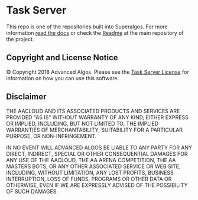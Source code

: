 # Task Server

This repo is one of the repositories built into Superalgos. For more information [read the docs](https://docs.superalgos.org/) or check the [Readme](https://github.com/Superalgos/Superalgos/) at the main repository of the project.   

## Copyright and License Notice

© Copyright 2018 Advanced Algos. Please see the [Task Server License](/LICENSE) for information on how you can use this software.

## Disclaimer

THE AACLOUD AND ITS ASSOCIATED PRODUCTS AND SERVICES ARE PROVIDED "AS IS" WITHOUT WARRANTY OF ANY KIND, EITHER EXPRESS OR IMPLIED, INCLUDING, BUT NOT LIMITED TO, THE IMPLIED WARRANTIES OF MERCHANTABILITY, SUITABILITY FOR A PARTICULAR PURPOSE, OR NON-INFRINGEMENT.

IN NO EVENT WILL ADVANCED ALGOS BE LIABLE TO ANY PARTY FOR ANY DIRECT, INDIRECT, SPECIAL OR OTHER CONSEQUENTIAL DAMAGES FOR ANY USE OF THE AACLOUD, THE AA ARENA COMPETITION, THE AA MASTERS BOTS, OR ANY OTHER ASSOCIATED SERVICE OR WEB SITE, INCLUDING, WITHOUT LIMITATION, ANY LOST PROFITS, BUSINESS INTERRUPTION, LOSS OF FUNDS, PROGRAMS OR OTHER DATA OR OTHERWISE, EVEN IF WE ARE EXPRESSLY ADVISED OF THE POSSIBILITY OF SUCH DAMAGES.

